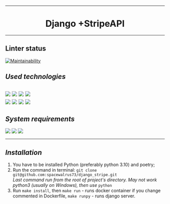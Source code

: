 __________________________________________

<h1 align="center"> Django +StripeAPI</h1>

__________________________________________

## Linter status 
[![Maintainability](https://api.codeclimate.com/v1/badges/13dc8946dc3e1b7eb2b6/maintainability)](https://codeclimate.com/github/spacewalrus73/django_stripe/maintainability)

## *Used technologies*
![](https://img.shields.io/badge/Python-v3.10-yellow?style=plastic&logo=python)  ![](https://img.shields.io/badge/flake8-v6.1.0-black?style=plastic&logo=flake8)  ![](https://img.shields.io/badge/Django-v5.0-green?style=plastic&logo=Django)    ![](https://img.shields.io/badge/python_dotenv-v1.0.0-yellow?style=plastic&logo=python)  
![](https://img.shields.io/badge/Poetry-v1.6.1-blue?style=plastic&logo=poetry)    ![](https://img.shields.io/badge/Git-v2.34.1-orange?style=plastic&logo=Git)  ![](https://img.shields.io/badge/Docker-v7.0.0-blue?style=plastic&logo=docker)  ![](https://img.shields.io/badge/Stripe-v7.10.0-blue?style=plastic&logo=Stripe)
----
## _System requirements_
![](https://img.shields.io/badge/-OS%20Linux-black?style=plastic&logo=Linux) ![](https://img.shields.io/badge/-macOS-silver?style=plastic&logo=apple) ![](https://img.shields.io/badge/-OS%20Windows-9cf?style=plastic&logo=windows)
___
## _Installation_
1. You have to be installed Python (preferably python 3.10) and poetry;
2. Run the command in terminal: `git clone git@github.com:spacewalrus73/django_stripe.git`  
_Last command run from the root of project's directory. May not work python3 (usually on Windows), then use_ `python`  
3. Run `make install`, then `make run` - runs docker container if you change commented in Dockerfile, `make runpy` - runs django server.

